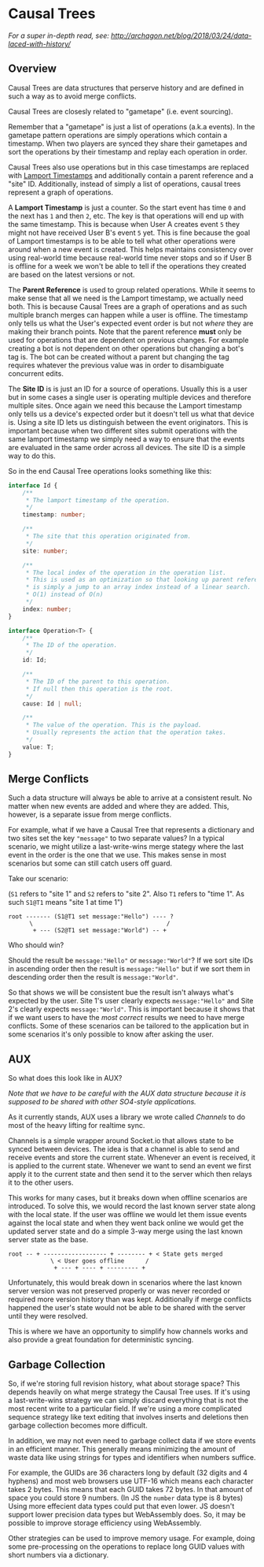 # Causal Trees

_For a super in-depth read, see: http://archagon.net/blog/2018/03/24/data-laced-with-history/_

## Overview

Causal Trees are data structures that perserve history and are defined in such a way as to avoid merge conflicts.

Causal Trees are closesly related to "gametape" (i.e. event sourcing).

Remember that a "gametape" is just a list of operations (a.k.a events).
In the gametape pattern operations are simply operations which contain a timestamp. When two players are synced they share their gametapes and sort the operations by their timestamp and replay each operation in order.

Causal Trees also use operations but in this case timestamps are replaced with [Lamport Timestamps][lamport] and additionally contain a parent reference and a "site" ID. Additionally, instead of simply a list of operations, causal trees represent a graph of operations.

A **Lamport Timestamp** is just a counter. So the start event has time `0` and the next has `1` and then `2`, etc. The key is that operations will end up with the same timestamp. This is because when User A creates event `5` they might not have received User B's event `5` yet. This is fine because the goal of Lamport timestamps is to be able to tell what other operations were around when a new event is created. This helps maintains consistency over using real-world time because real-world time never stops and so if User B is offline for a week we won't be able to tell if the operations they created are based on the latest versions or not.

The **Parent Reference** is used to group related operations. While it seems to make sense that all we need is the Lamport timestamp, we actually need both. This is because Causal Trees are a graph of operations and as such multiple branch merges can happen while a user is offline. The timestamp only tells us what the User's expected event order is but not _where_ they are making their branch points. Note that the parent reference **must** only be used for operations that are dependent on previous changes. For example creating a bot is not dependent on other operations but changing a bot's tag is. The bot can be created without a parent but changing the tag requires whatever the previous value was in order to disambiguate concurrent edits.

The **Site ID** is is just an ID for a source of operations. Usually this is a user but in some cases a single user is operating multiple devices and therefore multiple sites. Once again we need this because the Lamport timestamp only tells us a device's expected order but it doesn't tell us what that device is. Using a site ID lets us distinguish between the event originators. This is important because when two different sites submit operations with the same lamport timestamp we simply need a way to ensure that the events are evaluated in the same order across all devices. The site ID is a simple way to do this.

So in the end Causal Tree operations looks something like this:

```typescript
interface Id {
    /**
     * The lamport timestamp of the operation.
     */
    timestamp: number;

    /**
     * The site that this operation originated from.
     */
    site: number;

    /**
     * The local index of the operation in the operation list.
     * This is used as an optimization so that looking up parent references
     * is simply a jump to an array index instead of a linear search.
     * O(1) instead of O(n)
     */
    index: number;
}

interface Operation<T> {
    /**
     * The ID of the operation.
     */
    id: Id;

    /**
     * The ID of the parent to this operation.
     * If null then this operation is the root.
     */
    cause: Id | null;

    /**
     * The value of the operation. This is the payload.
     * Usually represents the action that the operation takes.
     */
    value: T;
}
```

## Merge Conflicts

Such a data structure will always be able to arrive at a consistent result. No matter when new events are added and where they are added. This, however, is a separate issue from merge conflicts.

For example, what if we have a Causal Tree that represents a dictionary and two sites set the key `"message"` to two separate values?
In a typical scenario, we might utilize a last-write-wins merge stategy where the last event in the order is the one that we use. This makes sense in most scenarios but some can still catch users off guard.

Take our scenario:

(`S1` refers to "site 1" and `S2` refers to "site 2". Also `T1` refers to "time 1". As such `S1@T1` means "site 1 at time 1")

```
root ------- (S1@T1 set message:"Hello") ---- ?
      \                                      /
       + --- (S2@T1 set message:"World") -- +
```

Who should win?

Should the result be `message:"Hello"` or `message:"World"`?
If we sort site IDs in ascending order then the result is `message:"Hello"` but if we sort them in descending order then the result is `message:"World"`.

So that shows we will be consistent bue the result isn't always what's expected by the user. Site 1's user clearly expects `message:"Hello"` and Site 2's clearly expects `message:"World"`. This is important because it shows that if we want users to have the _most correct_ results we need to have merge conflicts. Some of these scenarios can be tailored to the application but in some scenarios it's only possible to know after asking the user.

## AUX

So what does this look like in AUX?

_Note that we have to be careful with the AUX data structure because it is supposed to be shared with other SO4-style applications._

As it currently stands, AUX uses a library we wrote called _Channels_ to do most of the heavy lifting for realtime sync.

Channels is a simple wrapper around Socket.io that allows state to be synced between devices. The idea is that a channel is able to send and receive events and store the current state. Whenever an event is received, it is applied to the current state. Whenever we want to send an event we first apply it to the current state and then send it to the server which then relays it to the other users.

This works for many cases, but it breaks down when offline scenarios are introduced. To solve this, we would record the last known server state along with the local state. If the user was offline we would let them issue events against the local state and when they went back online we would get the updated server state and do a simple 3-way merge using the last known server state as the base.

```
root -- + ------------------ + -------- + < State gets merged
            \ < User goes offline      /
             + --- + ---- + --------- +
```

Unfortunately, this would break down in scenarios where the last known server version was not preserved properly or was never recorded or required more version history than was kept. Additionally if merge conflicts happened the user's state would not be able to be shared with the server until they were resolved.

This is where we have an opportunity to simplify how channels works and also provide a great foundation for deterministic syncing.

## Garbage Collection

So, if we're storing full revision history, what about storage space?
This depends heavily on what merge strategy the Causal Tree uses. If it's using a last-write-wins strategy we can simply discard everything that is not the most recent write to a particular field. If we're using a more complicated sequence strategy like text editing that involves inserts and deletions then garbage collection becomes more difficult.

In addition, we may not even need to garbage collect data if we store events in an efficient manner.
This generally means minimizing the amount of waste data like using strings for types and identifiers when numbers suffice.

For example, the GUIDs are 36 characters long by default (32 digits and 4 hyphens) and most web browsers use UTF-16 which means each character takes 2 bytes.
This means that each GUID takes 72 bytes. In that amount of space you could store 9 numbers. (In JS the `number` data type is 8 bytes)
Using more effecient data types could put that even lower. JS doesn't support lower precision data types but WebAssembly does. So, it may be possible to improve storage efficiency using WebAssembly.

Other strategies can be used to improve memory usage. For example, doing some pre-processing on the operations to replace long GUID values with short numbers via a dictionary.

[lamport]: https://en.m.wikipedia.org/wiki/Lamport_timestamps
